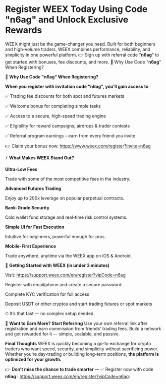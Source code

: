 # Register WEEX Today Using Code "n6ag" and Unlock  Exclusive Rewards

WEEX might just be the game-changer you need. Built for both beginners and high-volume traders, WEEX combines performance, reliability, and simplicity in one powerful platform.  👉 Sign up with referral code "**n6ag**" to get started with bonuses, fee discounts, and more.  🎁 Why Use Code "**n6ag**" When Registering?

🎁 **Why Use Code "n6ag" When Registering?**

**When you register with invitation code "n6ag", you’ll gain access to**:

✅ Trading fee discounts for both spot and futures markets

✅ Welcome bonus for completing simple tasks

✅ Access to a secure, high-speed trading engine

✅ Eligibility for reward campaigns, airdrops & trader contests

✅ Referral program earnings – earn from every friend you invite

👉 Claim your bonus now: https://www.weex.com/register?invite=n6ag

⚡ **What Makes WEEX Stand Out?**

**Ultra-Low Fees**

Trade with some of the most competitive fees in the industry.

**Advanced Futures Trading**

Enjoy up to 200x leverage on popular perpetual contracts.

**Bank-Grade Security**

Cold wallet fund storage and real-time risk control systems.

**Simple UI for Fast Execution**

Intuitive for beginners, powerful enough for pros.

**Mobile-First Experience**

Trade anywhere, anytime via the WEEX app on iOS & Android.

🧭 **Getting Started with WEEX (in under 3 minutes)**

Visit: https://support.weex.com/en/register?vipCode=n6ag

Register with email/phone and create a secure password

Complete KYC verification for full access

Deposit USDT or other cryptos and start trading futures or spot markets

⏱ It’s that fast — no complex setup needed.

💸 **Want to Earn More? Start Referring**
Use your own referral link after registration and earn commission from friends' trading fees. Build a network and get rewarded for it — simple, scalable, and passive.

**Final Thoughts**
WEEX is quickly becoming a go-to exchange for crypto traders who want speed, security, and simplicity without sacrificing power. Whether you're day-trading or building long-term positions, **the platform is optimized for your growth.**

👉 **Don’t miss the chance to trade smarter**
 —
✅ Register now with code **n6ag** : https://support.weex.com/en/register?vipCode=n6ag: 





